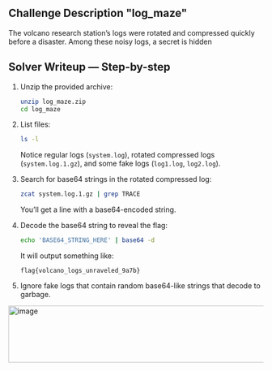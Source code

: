## Challenge Description "log_maze"

The volcano research station’s logs were rotated and compressed quickly before a disaster. Among these noisy logs, a secret is hidden


## Solver Writeup — Step-by-step

1. Unzip the provided archive:

   ```bash
   unzip log_maze.zip
   cd log_maze
   ```

2. List files:

   ```bash
   ls -l
   ```

   Notice regular logs (`system.log`), rotated compressed logs (`system.log.1.gz`), and some fake logs (`log1.log`, `log2.log`).

3. Search for base64 strings in the rotated compressed log:

   ```bash
   zcat system.log.1.gz | grep TRACE
   ```

   You’ll get a line with a base64-encoded string.

4. Decode the base64 string to reveal the flag:

   ```bash
   echo 'BASE64_STRING_HERE' | base64 -d
   ```

   It will output something like:

   ```
   flag{volcano_logs_unraveled_9a7b}
   ```

5. Ignore fake logs that contain random base64-like strings that decode to garbage.

<img width="1491" height="112" alt="image" src="https://github.com/user-attachments/assets/824e76d9-fe55-4894-b6e1-887ce076891c" />

